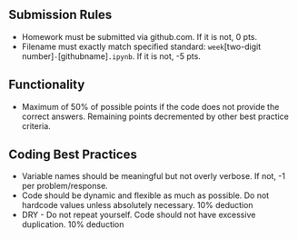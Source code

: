 Submission Rules
---

* Homework must be submitted via github.com.  If it is not, 0 pts.
* Filename must exactly match specified standard: `week`[two-digit number]`-`[githubname]`.ipynb`.  If it is not, -5 pts.

Functionality
---

* Maximum of 50% of possible points if the code does not provide the correct answers.  Remaining points decremented by other best practice criteria.


Coding Best Practices
---

* Variable names should be meaningful but not overly verbose.  If not, -1 per problem/response.
* Code should be dynamic and flexible as much as possible.  Do not hardcode values unless absolutely necessary.  10% deduction
* DRY - Do not repeat yourself.  Code should not have excessive duplication. 10% deduction
